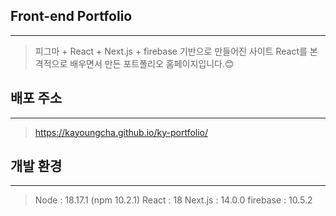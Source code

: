 ## Front-end Portfolio
-----
> 피그마 + React + Next.js + firebase 기반으로 만들어진 사이트
> React를 본격적으로 배우면서 만든 포트폴리오 홈페이지입니다.😊


## 배포 주소
-----
> https://kayoungcha.github.io/ky-portfolio/

## 개발 환경
----
> Node : 18.17.1 (npm 10.2.1)
> React : 18
> Next.js : 14.0.0
> firebase : 10.5.2
